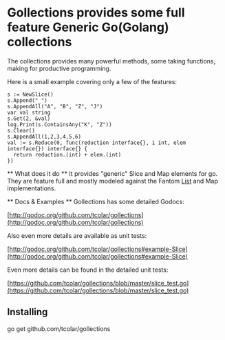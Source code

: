 Gollections provides some full feature Generic Go(Golang) collections
=================================

The collections provides many powerful methods, some taking functions, making for productive programming.

Here is a small example covering only a few of the features:

    s := NewSlice()
    s.Append("_")
    s.AppendAll("A", "B", "Z", "J")
    var val string
    s.Get(2, &val)
    log.Print(s.ContainsAny("K", "Z"))
    s.Clear()
    s.AppendAll(1,2,3,4,5,6)
    val := s.Reduce(0, func(reduction interface{}, i int, elem interface{}) interface{} {
      return reduction.(int) + elem.(int)
    })

** What does it do **
It provides "generic" Slice and Map elements for go.
They are feature full and mostly modeled against the Fantom [List](http://fantom.org/doc/sys/List.html) and Map implementations.

** Docs & Examples **
Gollections has some detailed Godocs:

[http://godoc.org/github.com/tcolar/gollections](http://godoc.org/github.com/tcolar/gollections)

Also even more details are available as unit tests:

[http://godoc.org/github.com/tcolar/gollections#example-Slice](http://godoc.org/github.com/tcolar/gollections#example-Slice)

Even more details can be found in the detailed unit tests:

[https://github.com/tcolar/gollections/blob/master/slice_test.go](https://github.com/tcolar/gollections/blob/master/slice_test.go)

Installing
----------
go get github.com/tcolar/gollections

